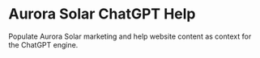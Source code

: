 # Aurora Solar ChatGPT Help

Populate Aurora Solar marketing and help website content as context for the ChatGPT engine.

